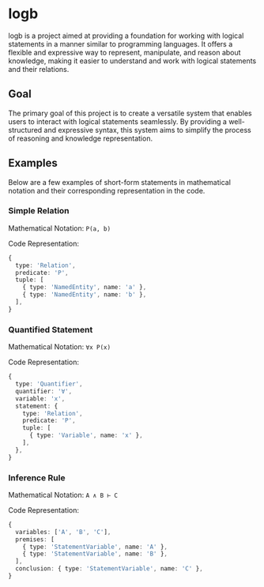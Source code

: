 # logb

logb is a project aimed at providing a foundation for working with logical statements in a manner similar to programming languages. It offers a flexible and expressive way to represent, manipulate, and reason about knowledge, making it easier to understand and work with logical statements and their relations.

## Goal

The primary goal of this project is to create a versatile system that enables users to interact with logical statements seamlessly. By providing a well-structured and expressive syntax, this system aims to simplify the process of reasoning and knowledge representation.

## Examples

Below are a few examples of short-form statements in mathematical notation and their corresponding representation in the code.

### Simple Relation

Mathematical Notation: `P(a, b)`

Code Representation:

```typescript
{
  type: 'Relation',
  predicate: 'P',
  tuple: [
    { type: 'NamedEntity', name: 'a' },
    { type: 'NamedEntity', name: 'b' },
  ],
}
```

### Quantified Statement

Mathematical Notation: `∀x P(x)`

Code Representation:

```typescript
{
  type: 'Quantifier',
  quantifier: '∀',
  variable: 'x',
  statement: {
    type: 'Relation',
    predicate: 'P',
    tuple: [
      { type: 'Variable', name: 'x' },
    ],
  },
}
```

### Inference Rule

Mathematical Notation: `A ∧ B ⊢ C`

Code Representation:

```typescript
{
  variables: ['A', 'B', 'C'],
  premises: [
    { type: 'StatementVariable', name: 'A' },
    { type: 'StatementVariable', name: 'B' },
  ],
  conclusion: { type: 'StatementVariable', name: 'C' },
}
```
